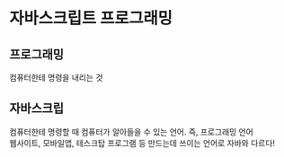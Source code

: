 # 자바스크립트 프로그래밍

## 프로그래밍

컴퓨터한테 명령을 내리는 것

## 자바스크립

컴퓨터한테 명령할 때 컴퓨터가 알아들을 수 있는 언어. 즉, 프로그래밍 언어  
웹사이트, 모바일앱, 테스크탑 프로그램 등 만드는데 쓰이는 언어로 자바와 다르다!



